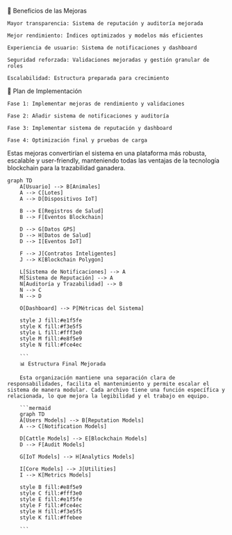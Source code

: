 







🎯 Beneficios de las Mejoras

    Mayor transparencia: Sistema de reputación y auditoría mejorada

    Mejor rendimiento: Índices optimizados y modelos más eficientes

    Experiencia de usuario: Sistema de notificaciones y dashboard

    Seguridad reforzada: Validaciones mejoradas y gestión granular de roles

    Escalabilidad: Estructura preparada para crecimiento

📅 Plan de Implementación

    Fase 1: Implementar mejoras de rendimiento y validaciones

    Fase 2: Añadir sistema de notificaciones y auditoría

    Fase 3: Implementar sistema de reputación y dashboard

    Fase 4: Optimización final y pruebas de carga

Estas mejoras convertirían el sistema en una plataforma más robusta, escalable y user-friendly, manteniendo todas las ventajas de la tecnología blockchain para la trazabilidad ganadera.

```mermaid
graph TD
    A[Usuario] --> B[Animales]
    A --> C[Lotes]
    A --> D[Dispositivos IoT]
    
    B --> E[Registros de Salud]
    B --> F[Eventos Blockchain]
    
    D --> G[Datos GPS]
    D --> H[Datos de Salud]
    D --> I[Eventos IoT]
    
    F --> J[Contratos Inteligentes]
    J --> K[Blockchain Polygon]
    
    L[Sistema de Notificaciones] --> A
    M[Sistema de Reputación] --> A
    N[Auditoría y Trazabilidad] --> B
    N --> C
    N --> D
    
    O[Dashboard] --> P[Métricas del Sistema]
    
    style J fill:#e1f5fe
    style K fill:#f3e5f5
    style L fill:#fff3e0
    style M fill:#e8f5e9
    style N fill:#fce4ec

    ```
    📊 Estructura Final Mejorada
    
    Esta organización mantiene una separación clara de responsabilidades, facilita el mantenimiento y permite escalar el sistema de manera modular. Cada archivo tiene una función específica y relacionada, lo que mejora la legibilidad y el trabajo en equipo.

    ```mermaid
    graph TD
    A[Users Models] --> B[Reputation Models]
    A --> C[Notification Models]
    
    D[Cattle Models] --> E[Blockchain Models]
    D --> F[Audit Models]
    
    G[IoT Models] --> H[Analytics Models]
    
    I[Core Models] --> J[Utilities]
    I --> K[Metrics Models]
    
    style B fill:#e8f5e9
    style C fill:#fff3e0
    style E fill:#e1f5fe
    style F fill:#fce4ec
    style H fill:#f3e5f5
    style K fill:#ffebee

    ```